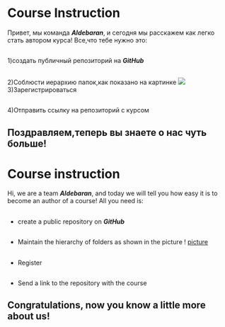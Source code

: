 Course Instruction
 =========
 
Привет, мы команда **_Aldebaran_**, и сегодня мы расскажем как легко стать автором курса!
Все,что тебе нужно это:
##
1)создать публичный репозиторий на **_GitHub_**
##
2)Соблюсти иерархию папок,как показано на картинке
![](https://vk.com/doc119194808_544778887?hash=b405025781ed6bfa49&dl=ce6fe7b8d28b7a51bf)
3)Зарегистрироваться
##
4)Отправить ссылку на репозиторий с курсом 
  
  
  ## Поздравляем,теперь вы знаете о нас чуть больше!


Course instruction
==========

Hi, we are a team **_Aldebaran_**, and today we will tell you how easy it is to become an author of a course!
All you need is:
##
* create a public repository on **_GitHub_**
##
* Maintain the hierarchy of folders as shown in the picture
! [picture](https://github.com/irinachulk/CreateCourseEasy/blob/master/2.png)
##
* Register
##
* Send a link to the repository with the course


## Congratulations, now you know a little more about us!